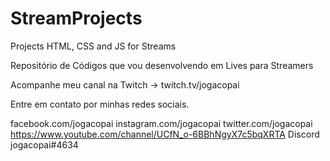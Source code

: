 # StreamProjects
Projects HTML, CSS and JS for Streams

Repositório de Códigos que vou desenvolvendo em Lives para Streamers

Acompanhe meu canal na Twitch -> twitch.tv/jogacopai

Entre em contato por minhas redes sociais.

facebook.com/jogacopai
instagram.com/jogacopai
twitter.com/jogacopai
https://www.youtube.com/channel/UCfN_o-6BBhNgyX7c5bqXRTA
Discord jogacopai#4634

